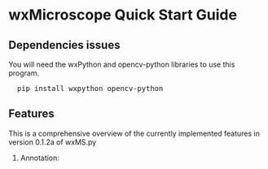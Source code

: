 # wxMicroscope Quick Start Guide

## Dependencies issues
You will need the wxPython and opencv-python libraries to use this program. 

<pre>  pip install wxpython opencv-python </pre>

## Features

This is a comprehensive overview of the currently implemented features in version 0.1.2a of wxMS.py

1. Annotation:

